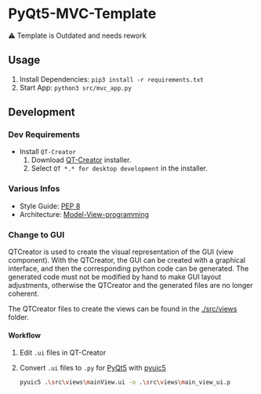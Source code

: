 # PyQt5-MVC-Template

:warning: Template is Outdated and needs rework

## Usage
1. Install Dependencies: ```pip3 install -r requirements.txt```
2. Start App: ```python3 src/mvc_app.py```

## Development

### Dev Requirements

- Install `QT-Creator`
  1. Download [QT-Creator](https://www.qt.io/product/development-tools) installer.
  2. Select `QT *.* for desktop development` in the installer.

### Various Infos

- Style Guide: [PEP 8](https://www.python.org/dev/peps/pep-0008/)
- Architecture: [Model-View-programming](https://doc.qt.io/qt-5/model-view-programming.html)

### Change to GUI

QTCreator is used to create the visual representation of the GUI (view component). With the QTCreator, the GUI can be created with a graphical interface, and then the corresponding python code can be generated. The generated code must not be modified by hand to make GUI layout adjustments, otherwise the QTCreator and the generated files are no longer coherent.

The QTCreator files to create the views can be found in the [./src/views](./src/views) folder.

#### Workflow

1. Edit `.ui` files in QT-Creator
2. Convert `.ui` files to `.py` for [PyQt5](https://pypi.org/project/PyQt5/) with [pyuic5](https://pypi.org/project/pyuic5-tool/)

    ```bash
    pyuic5 .\src\views\mainView.ui -o .\src\views\main_view_ui.p
    ```
